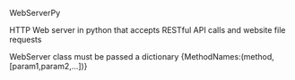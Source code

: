 WebServerPy

HTTP Web server in python that accepts RESTful API calls and website file requests

WebServer class must be passed a dictionary {MethodNames:(method,[param1,param2,...])}
